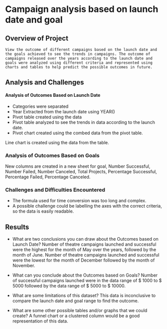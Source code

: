 # Campaign analysis based on launch date and goal


## Overview of Project
    View the outcome of different campaigns based on the launch date and the goals achieved to see the trends in campaigns. The outcome of campaigns released over the years according to the launch date and goals were analyzed using different criteria and represented using charts and tables to help predict the possible outcomes in future.
## Analysis and Challenges
#### Analysis of Outcomes Based on Launch Date
* Categories were separated 
* Year Extracted from the launch date using  YEAR()
* Pivot table created using the data 
* Pivot table analyzed to see the trends in data according to the launch date.
* Pivot chart created using the combed data from the pivot table. 

Line chart is created using the data from the table. 
### Analysis of Outcomes Based on Goals
   New columns are created in a new sheet for goal, Number Successful, Number Failed, Number Canceled, Total Projects, Percentage Successful, Percentage Failed, Percentage Canceled. 



### Challenges and Difficulties Encountered
* The formula used for time conversion was too long and complex. 
* A possible challenge could be labelling the axes with the correct criteria, so the data is easily readable.

## Results
 - What are two conclusions you can draw about the Outcomes based on Launch Date?
Number of theatre campaigns launched and successful were the highest for the month of May over the years, followed by the month of June. Number of theatre campaigns launched and successful were the lowest for the month of December followed by the month of November.
  
- What can you conclude about the Outcomes based on Goals?
   Number of successful campaigns launched were in the data range of $ 1000 to $ 5000 followed by the data range of $ 5000 to $ 10000.

- What are some limitations of this dataset?
 This data is inconclusive to compare the launch date and goal range to find the outcome.

- What are some other possible tables and/or graphs that we could create?
A funnel chart or a clustered column would be a good representation of this data.


 
